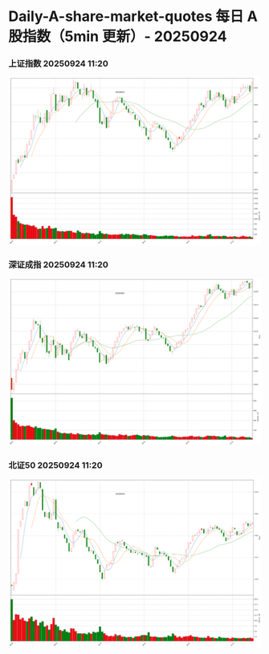
# Daily-A-share-market-quotes 每日 A 股指数（5min 更新）- 20250924

### 上证指数 20250924 11:20
![](./fig/2025/9/20250924-sh000001.png)

### 深证成指 20250924 11:20
![](./fig/2025/9/20250924-sz399001.png)

### 北证50 20250924 11:20
![](./fig/2025/9/20250924-bj899050.png)
